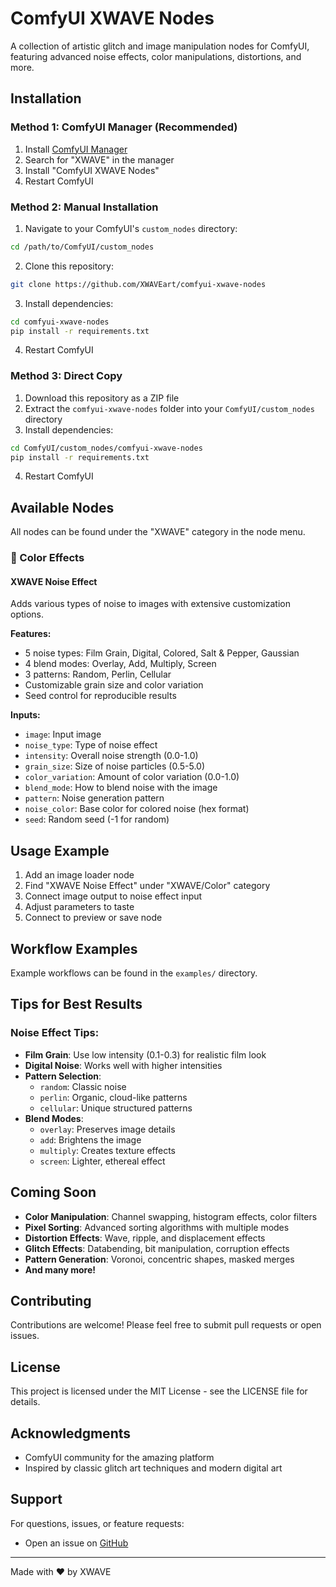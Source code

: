 # ComfyUI XWAVE Nodes

A collection of artistic glitch and image manipulation nodes for ComfyUI, featuring advanced noise effects, color manipulations, distortions, and more.

## Installation

### Method 1: ComfyUI Manager (Recommended)
1. Install [ComfyUI Manager](https://github.com/ltdrdata/ComfyUI-Manager)
2. Search for "XWAVE" in the manager
3. Install "ComfyUI XWAVE Nodes"
4. Restart ComfyUI

### Method 2: Manual Installation
1. Navigate to your ComfyUI's `custom_nodes` directory:
```bash
cd /path/to/ComfyUI/custom_nodes
```

2. Clone this repository:
```bash
git clone https://github.com/XWAVEart/comfyui-xwave-nodes
```

3. Install dependencies:
```bash
cd comfyui-xwave-nodes
pip install -r requirements.txt
```

4. Restart ComfyUI

### Method 3: Direct Copy
1. Download this repository as a ZIP file
2. Extract the `comfyui-xwave-nodes` folder into your `ComfyUI/custom_nodes` directory
3. Install dependencies:
```bash
cd ComfyUI/custom_nodes/comfyui-xwave-nodes
pip install -r requirements.txt
```
4. Restart ComfyUI

## Available Nodes

All nodes can be found under the "XWAVE" category in the node menu.

### 🎨 Color Effects

#### XWAVE Noise Effect
Adds various types of noise to images with extensive customization options.

**Features:**
- 5 noise types: Film Grain, Digital, Colored, Salt & Pepper, Gaussian
- 4 blend modes: Overlay, Add, Multiply, Screen
- 3 patterns: Random, Perlin, Cellular
- Customizable grain size and color variation
- Seed control for reproducible results

**Inputs:**
- `image`: Input image
- `noise_type`: Type of noise effect
- `intensity`: Overall noise strength (0.0-1.0)
- `grain_size`: Size of noise particles (0.5-5.0)
- `color_variation`: Amount of color variation (0.0-1.0)
- `blend_mode`: How to blend noise with the image
- `pattern`: Noise generation pattern
- `noise_color`: Base color for colored noise (hex format)
- `seed`: Random seed (-1 for random)

## Usage Example

1. Add an image loader node
2. Find "XWAVE Noise Effect" under "XWAVE/Color" category
3. Connect image output to noise effect input
4. Adjust parameters to taste
5. Connect to preview or save node

## Workflow Examples

Example workflows can be found in the `examples/` directory.

## Tips for Best Results

### Noise Effect Tips:
- **Film Grain**: Use low intensity (0.1-0.3) for realistic film look
- **Digital Noise**: Works well with higher intensities
- **Pattern Selection**:
  - `random`: Classic noise
  - `perlin`: Organic, cloud-like patterns
  - `cellular`: Unique structured patterns
- **Blend Modes**:
  - `overlay`: Preserves image details
  - `add`: Brightens the image
  - `multiply`: Creates texture effects
  - `screen`: Lighter, ethereal effect

## Coming Soon

- **Color Manipulation**: Channel swapping, histogram effects, color filters
- **Pixel Sorting**: Advanced sorting algorithms with multiple modes
- **Distortion Effects**: Wave, ripple, and displacement effects
- **Glitch Effects**: Databending, bit manipulation, corruption effects
- **Pattern Generation**: Voronoi, concentric shapes, masked merges
- **And many more!**

## Contributing

Contributions are welcome! Please feel free to submit pull requests or open issues.

## License

This project is licensed under the MIT License - see the LICENSE file for details.

## Acknowledgments

- ComfyUI community for the amazing platform
- Inspired by classic glitch art techniques and modern digital art

## Support

For questions, issues, or feature requests:
- Open an issue on [GitHub](https://github.com/XWAVEart/comfyui-xwave-xlitch-nodes)

---

Made with ❤️ by XWAVE 